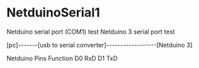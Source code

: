 # NetduinoSerial1
Netduino serial port (COM1) test
Netduino 3 serial port test

[pc]-------[usb to serial converter]------------------[Netduino 3]

Netduino Pins   Function
       D0        RxD
       D1        TxD    
 
